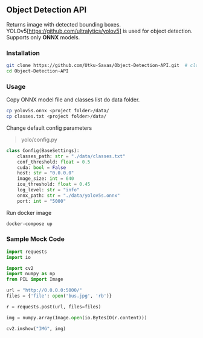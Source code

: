 ## Object Detection API

Returns image with detected bounding boxes. YOLOv5[https://github.com/ultralytics/yolov5] is used for object detection. Supports only **ONNX** models.

### Installation

```bash
git clone https://github.com/Utku-Savas/Object-Detection-API.git  # clone
cd Object-Detection-API
```

### Usage

Copy ONNX model file and classes list do data folder.
```bash
cp yolov5s.onnx <project folder>/data/
cp classes.txt <project folder>/data/
```

Change default config parameters

> yolo/config.py
```python
class Config(BaseSettings):
    classes_path: str = "./data/classes.txt"
    conf_threshold: float = 0.5
    cuda: bool = False
    host: str = "0.0.0.0"
    image_size: int = 640
    iou_threshold: float = 0.45
    log_level: str = "info"
    onnx_path: str = "./data/yolov5s.onnx"
    port: int = "5000"
```

Run docker image
```bash
docker-compose up
```

### Sample Mock Code

```python
import requests
import io

import cv2
import numpy as np
from PIL import Image

url = "http://0.0.0.0:5000/"
files = {'file': open('bus.jpg', 'rb')}

r = requests.post(url, files=files)

img = numpy.array(Image.open(io.BytesIO(r.content)))

cv2.imshow("IMG", img)
```
